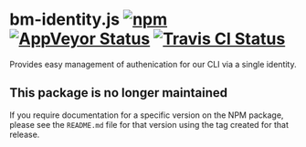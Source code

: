 # bm-identity.js [![npm](https://img.shields.io/npm/v/@blinkmobile/bm-identity.svg?maxAge=2592000)](https://www.npmjs.com/package/@blinkmobile/bm-identity) [![AppVeyor Status](https://img.shields.io/appveyor/ci/blinkmobile/bm-identity-js/master.svg)](https://ci.appveyor.com/project/blinkmobile/bm-identity-js) [![Travis CI Status](https://travis-ci.org/blinkmobile/bm-identity.js.svg?branch=master)](https://travis-ci.org/blinkmobile/bm-identity.js)

Provides easy management of authenication for our CLI via a single identity.

## This package is no longer maintained

If you require documentation for a specific version on the NPM package, please see the `README.md` file for that version using the tag created for that release.
